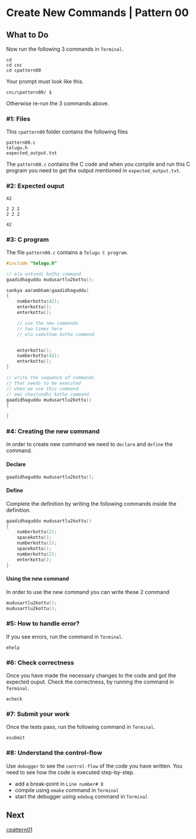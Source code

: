 Create New Commands | Pattern 00
================================

What to Do
----------

Now run the following 3 commands in `Terminal`.

    cd
    cd cnc
    cd cpattern00

Your prompt must look like this.

    cnc/cpattern00/ $

Otherwise re-run the 3 commands above.


### #1: Files
This `cpattern00` folder contains the following files
```
pattern00.c
telugu.h
expected_output.txt
```
The `pattern00.c` contains the C code and when you compile and run this C program you need to get the output mentioned in `expected_output.txt`.

### #2: Expected ouput
```
42

2 2 2
2 2 2

42

```

### #3: C program
The file `pattern00.c` contains a `Telugu C program`.
```c
#include "telugu.h"

// ela untundi kotha command
gaadidhaguddu mudusartlu2kottu();

sankya aarambham(gaadidhaguddu)
{
    numberkottu(42);
    enterkottu();
    enterkottu();

    // use the new commands 
    // two times here
    // ela vadutham kotha command


    enterkottu();
    numberkottu(42);
    enterkottu();
}

// write the sequence of commands
// that needs to be executed
// when we use this command
// emi chestundhi kotha command
gaadidhaguddu mudusartlu2kottu()
{

}
```

### #4: Creating the new command
In order to create new command we need to `declare` and `define` the command.

#### Declare
```c
gaadidhaguddu mudusartlu2kottu();
```

#### Define
Complete the definition by writing the following commands inside the definition.
```c
gaadidhaguddu mudusartlu2kottu()
{
    numberkottu(2);
    spacekottu();
    numberkottu(2);
    spacekottu();
    numberkottu(2);
    enterkottu();
}
```

#### Using the new command
In order to use the new command you can write these 2 command
```c
mudusartlu2kottu();
mudusartlu2kottu();
```

### #5: How to handle error?
If you see errors, run the command in `Terminal`.
```
ehelp
```

### #6: Check correctness
Once you have made the necessary changes to the code and got the expected ouput. Check the correctness, by running the command in `Terminal`.
```
echeck
```

### #7: Submit your work
Once the tests pass, run the following command in `Terminal`.
```
esubmit
```

### #8: Understand the control-flow
Use `debugger` to see the `control-flow` of the code you have written. You need to see how the code is executed step-by-step.
+ add a break-point in `Line number# 8`
+ compile using `emake` command in `Terminal`
+ start the debugger using `edebug` command in `Terminal`

Next
----
[cpattern01](../cpattern01/)

